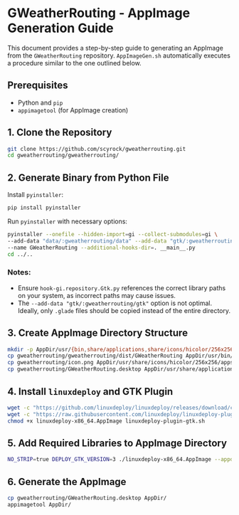 # GWeatherRouting - AppImage Generation Guide

This document provides a step-by-step guide to generating an AppImage from the `GWeatherRouting` repository.
`AppImageGen.sh` automatically executes a procedure similar to the one outlined below.
## Prerequisites

- Python and `pip`
- `appimagetool` (for AppImage creation)

## 1. Clone the Repository

```bash
git clone https://github.com/scyrock/gweatherrouting.git
cd gweatherrouting/gweatherrouting/
```

## 2. Generate Binary from Python File

Install `pyinstaller`:

```bash
pip install pyinstaller
```

Run `pyinstaller` with necessary options:

```bash
pyinstaller --onefile --hidden-import=gi --collect-submodules=gi \
--add-data "data/:gweatherrouting/data" --add-data "gtk/:gweatherrouting/gtk" \
--name GWeatherRouting --additional-hooks-dir=. __main__.py
cd ../..
```

### Notes:
- Ensure `hook-gi.repository.Gtk.py` references the correct library paths on your system, as incorrect paths may cause issues.
- The `--add-data "gtk/:gweatherrouting/gtk"` option is not optimal. Ideally, only `.glade` files should be copied instead of the entire directory.

## 3. Create AppImage Directory Structure

```bash
mkdir -p AppDir/usr/{bin,share/applications,share/icons/hicolor/256x256/apps}
cp gweatherrouting/gweatherrouting/dist/GWeatherRouting AppDir/usr/bin/
cp gweatherrouting/icon.png AppDir/usr/share/icons/hicolor/256x256/apps/
cp gweatherrouting/GWeatherRouting.desktop AppDir/usr/share/applications/
```

## 4. Install `linuxdeploy` and GTK Plugin

```bash
wget -c "https://github.com/linuxdeploy/linuxdeploy/releases/download/continuous/linuxdeploy-x86_64.AppImage"
wget -c "https://raw.githubusercontent.com/linuxdeploy/linuxdeploy-plugin-gtk/master/linuxdeploy-plugin-gtk.sh"
chmod +x linuxdeploy-x86_64.AppImage linuxdeploy-plugin-gtk.sh
```

## 5. Add Required Libraries to AppImage Directory

```bash
NO_STRIP=true DEPLOY_GTK_VERSION=3 ./linuxdeploy-x86_64.AppImage --appdir AppDir --plugin gtk
```

## 6. Generate the AppImage

```bash
cp gweatherrouting/GWeatherRouting.desktop AppDir/
appimagetool AppDir/
```

